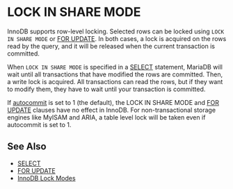 
# LOCK IN SHARE MODE

InnoDB supports row-level locking. Selected rows can be locked using `LOCK IN SHARE MODE` or [FOR UPDATE](for-update.md). In both cases, a lock is acquired on the rows read by the query, and it will be released when the current transaction is committed.


When `LOCK IN SHARE MODE` is specified in a [SELECT](select.md) statement, MariaDB will wait until all transactions that have modified the rows are committed. Then, a write lock is acquired. All transactions can read the rows, but if they want to modify them, they have to wait until your transaction is committed.


If [autocommit](../../../../../server-usage/replication-cluster-multi-master/optimization-and-tuning/system-variables/server-system-variables.md#autocommit) is set to 1 (the default), the LOCK IN SHARE MODE and [FOR UPDATE](for-update.md) clauses have no effect in InnoDB. For non-transactional storage engines like MyISAM and ARIA, a table level lock will be taken even if autocommit is set to 1.


## See Also


* [SELECT](select.md)
* [FOR UPDATE](for-update.md)
* [InnoDB Lock Modes](../../../../storage-engines/innodb/innodb-lock-modes.md)

